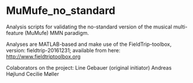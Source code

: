 # MuMufe_no_standard
Analysis scripts for validating the no-standard version of the musical multi-feature (MuMufe) MMN paradigm.

Analyses are MATLAB-based and make use of the FieldTrip-toolbox, version: fieldtrip-20161231; available from here: http://www.fieldtriptoolbox.org

Colaborators on the project: 
Line Gebauer (original initiator)
Andreas Højlund 
Cecilie Møller
